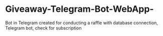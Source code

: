 # Giveaway-Telegram-Bot-WebApp-
Bot in Telegram created for conducting a raffle with database connection, Telegram bot, check for subscription
